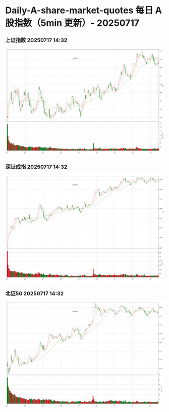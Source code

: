 
# Daily-A-share-market-quotes 每日 A 股指数（5min 更新）- 20250717

### 上证指数 20250717 14:32
![](./fig/2025/7/20250717-sh000001.png)

### 深证成指 20250717 14:32
![](./fig/2025/7/20250717-sz399001.png)

### 北证50 20250717 14:32
![](./fig/2025/7/20250717-bj899050.png)

